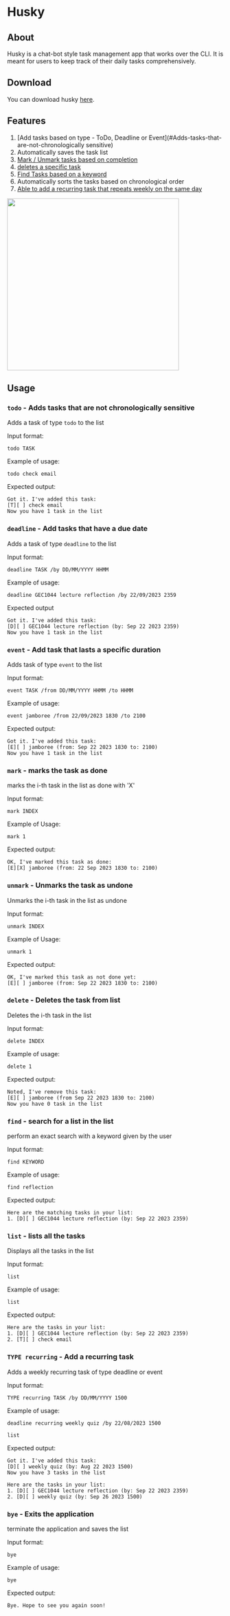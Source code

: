 # Husky

## About

Husky is a chat-bot style task management app that works over the CLI.
It is meant for users to keep track of their daily tasks comprehensively.

## Download

You can download husky [here](https://github.com/s-peiran/ip/releases/tag/A-MoreTesting).

## Features

1. [Add tasks based on type - ToDo, Deadline or Event](#Adds-tasks-that-are-not-chronologically sensitive)
2. Automatically saves the task list
3. [Mark / Unmark tasks based on completion](#mark---marks-the-task-as-done)
4. [deletes a specific task](#delete---deletes-the-task-from-list)
5. [Find Tasks based on a keyword](#find---search-for-a-list-in-the-list)
6. Automatically sorts the tasks based on chronological order
7. [Able to add a recurring task that repeats weekly on the same day](#type-recurring---add-a-recurring-task)

<img src = "Ui.png" width="400">

## Usage

### `todo` - Adds tasks that are not chronologically sensitive

Adds a task of type `todo` to the list

Input format:

`todo TASK`

Example of usage:

`todo check email`

Expected output:

```
Got it. I've added this task:
[T][ ] check email
Now you have 1 task in the list
```

### `deadline` - Add tasks that have a due date

Adds a task of type `deadline` to the list

Input format:

`deadline TASK /by DD/MM/YYYY HHMM`

Example of usage:

`deadline GEC1044 lecture reflection /by 22/09/2023 2359`

Expected output

```
Got it. I've added this task:
[D][ ] GEC1044 lecture reflection (by: Sep 22 2023 2359)
Now you have 1 task in the list
```

### `event` - Add task that lasts a specific duration

Adds task of type `event` to the list

Input format:

`event TASK /from DD/MM/YYYY HHMM /to HHMM`

Example of usage:

`event jamboree /from 22/09/2023 1830 /to 2100`

Expected output:

```
Got it. I've added this task:
[E][ ] jamboree (from: Sep 22 2023 1830 to: 2100)
Now you have 1 task in the list
```

### `mark` - marks the task as done

marks the i-th task in the list as done with 'X'

Input format:

`mark INDEX`

Example of Usage:

`mark 1`

Expected output:

```
OK, I've marked this task as done:
[E][X] jamboree (from: 22 Sep 2023 1830 to: 2100)
```

### `unmark` - Unmarks the task as undone

Unmarks the i-th task in the list as undone

Input format:

`unmark INDEX`

Example of Usage:

`unmark 1`

Expected output:

```
OK, I've marked this task as not done yet:
[E][ ] jamboree (from: Sep 22 2023 1830 to: 2100)
```

### `delete` - Deletes the task from list

Deletes the i-th task in the list

Input format:

`delete INDEX`

Example of usage:

`delete 1`

Expected output:

```
Noted, I've remove this task:
[E][ ] jamboree (from Sep 22 2023 1830 to: 2100)
Now you have 0 task in the list
```

### `find` - search for a list in the list

perform an exact search with a keyword given by the user

Input format:

`find KEYWORD`

Example of usage:

`find reflection`

Expected output:

```
Here are the matching tasks in your list:
1. [D][ ] GEC1044 lecture reflection (by: Sep 22 2023 2359)
```

### `list` - lists all the tasks

Displays all the tasks in the list

Input format:

`list`

Example of usage:

`list`

Expected output:

```
Here are the tasks in your list:
1. [D][ ] GEC1044 lecture reflection (by: Sep 22 2023 2359)
2. [T][ ] check email
```

### `TYPE recurring` - Add a recurring task

Adds a weekly recurring task of type deadline or event

Input format:

`TYPE recurring TASK /by DD/MM/YYYY 1500`

Example of usage:

`deadline recurring weekly quiz /by 22/08/2023 1500`

`list`

Expected output:

```
Got it. I've added this task:
[D][ ] weekly quiz (by: Aug 22 2023 1500)
Now you have 3 tasks in the list
```

```
Here are the tasks in your list:
1. [D][ ] GEC1044 lecture reflection (by: Sep 22 2023 2359)
2. [D][ ] weekly quiz (by: Sep 26 2023 1500)
```

### `bye` - Exits the application

terminate the application and saves the list

Input format:

`bye`

Example of usage:

`bye`

Expected output:

```
Bye. Hope to see you again soon!
```
